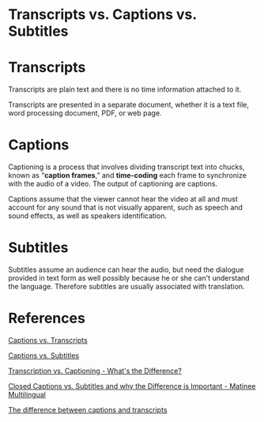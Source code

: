 # Transcripts vs. Captions vs. Subtitles

# Transcripts

Transcripts are plain text and there is no time information attached to it.

Transcripts are presented in a separate document, whether it is a text file, word processing document, PDF, or web page.

# Captions

Captioning is a process that involves dividing transcript text into chucks, known as “**caption frames**,” and **time-coding** each frame to synchronize with the audio of a video. The output of captioning are captions.

Captions assume that the viewer cannot hear the video at all and must account for any sound that is not visually apparent, such as speech and sound effects, as well as speakers identification.

# Subtitles

Subtitles assume an audience can hear the audio, but need the dialogue provided in text form as well possibly because he or she can't understand the language. Therefore subtitles are usually associated with translation.

# References

[Captions vs. Transcripts](https://www.youtube.com/watch?v=3ZVbaYcGqF8)

[Captions vs. Subtitles](https://www.youtube.com/watch?v=xKtdlRnvwqs)

[Transcription vs. Captioning - What's the Difference?](https://www.3playmedia.com/2018/10/10/transcription-vs-captioning/)

[Closed Captions vs. Subtitles and why the Difference is Important - Matinee Multilingual](https://www.matinee.co.uk/blog/closed-captions-vs-subtitles-and-why-the-difference-is-important/)

[The difference between captions and transcripts](https://u.osu.edu/kerr.63/2015/04/06/the-difference-between-captions-and-transcripts/)